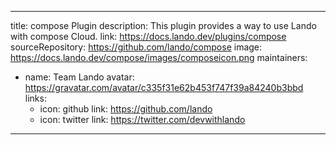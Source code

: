 
---
title: compose Plugin
description: This plugin provides a way to use Lando with compose Cloud.
link: https://docs.lando.dev/plugins/compose
sourceRepository: https://github.com/lando/compose
image: https://docs.lando.dev/compose/images/composeicon.png
maintainers:
  - name: Team Lando
    avatar: https://gravatar.com/avatar/c335f31e62b453f747f39a84240b3bbd
    links:
      - icon: github
        link: https://github.com/lando
      - icon: twitter
        link: https://twitter.com/devwithlando
---

